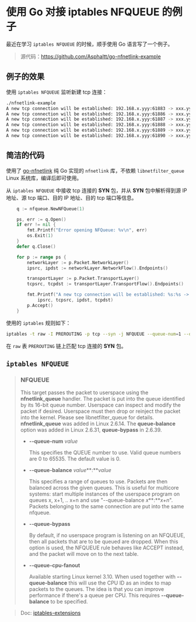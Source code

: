 # 使用 Go 对接 iptables NFQUEUE 的例子

最近在学习 `iptables NFQUEUE` 的时候，顺手使用 Go 语言写了一个例子。

> 源代码：https://github.com/Asphaltt/go-nfnetlink-example

## 例子的效果

使用 `iptables NFQUEUE` 监听新建 tcp 连接：

```bash
./nfnetlink-example
A new tcp connection will be established: 192.168.x.yyy:61883 -> xxx.yyy.219.56:80
A new tcp connection will be established: 192.168.x.yyy:61886 -> xxx.yyy.219.56:80
A new tcp connection will be established: 192.168.x.yyy:61887 -> xxx.yyy.235.132:80
A new tcp connection will be established: 192.168.x.yyy:61888 -> xxx.yyy.235.132:80
A new tcp connection will be established: 192.168.x.yyy:61889 -> xxx.yyy.137.56:443
A new tcp connection will be established: 192.168.x.yyy:61890 -> xxx.yyy.137.56:443
```

## 简洁的代码

使用了 [go-nfnetlink](https://github.com/subgraph/go-nfnetlink) 纯 Go 实现的 `nfnetlink` 库，不依赖 `libnetfilter_queue` Linux 系统库，编译后即可使用。

从 `iptables NFQUEUE` 中接收 tcp 连接的 **SYN** 包，并从 **SYN** 包中解析得到源 IP 地址、源 tcp 端口、目的 IP 地址、目的 tcp 端口等信息。

```go
	q := nfqueue.NewNFQueue(1)

	ps, err := q.Open()
	if err != nil {
		fmt.Printf("Error opening NFQueue: %v\n", err)
		os.Exit(1)
	}
	defer q.Close()

	for p := range ps {
		networkLayer := p.Packet.NetworkLayer()
		ipsrc, ipdst := networkLayer.NetworkFlow().Endpoints()

		transportLayer := p.Packet.TransportLayer()
		tcpsrc, tcpdst := transportLayer.TransportFlow().Endpoints()

		fmt.Printf("A new tcp connection will be established: %s:%s -> %s:%s\n",
			ipsrc, tcpsrc, ipdst, tcpdst)
		p.Accept()
	}
```

使用的 `iptables` 规则如下：

```bash
iptables -t raw -I PREROUTING -p tcp --syn -j NFQUEUE --queue-num=1 --queue-bypass
```

在 `raw` 表 `PREROUTING` 链上匹配 tcp 连接的 **SYN** 包。

## `iptables NFQUEUE`

> ### NFQUEUE
>
> This target passes the packet to userspace using the **nfnetlink_queue** handler. The packet is put into the queue identified by its 16-bit queue number. Userspace can inspect and modify the packet if desired. Userspace must then drop or reinject the packet into the kernel. Please see libnetfilter_queue for details. **nfnetlink_queue** was added in Linux 2.6.14. The **queue-balance** option was added in Linux 2.6.31, **queue-bypass** in 2.6.39.
>
> - **--queue-num** *value*
>
>   This specifies the QUEUE number to use. Valid queue numbers are 0 to 65535. The default value is 0.
>
> 
>
> - **--queue-balance** *value***:***value*
>
>   This specifies a range of queues to use. Packets are then balanced across the given queues. This is useful for multicore systems: start multiple instances of the userspace program on queues x, x+1, .. x+n and use "--queue-balance *x***:***x+n*". Packets belonging to the same connection are put into the same nfqueue.
>
> 
>
> - **--queue-bypass**
>
>   By default, if no userspace program is listening on an NFQUEUE, then all packets that are to be queued are dropped. When this option is used, the NFQUEUE rule behaves like ACCEPT instead, and the packet will move on to the next table.
>
> 
>
> - **--queue-cpu-fanout**
>
>   Available starting Linux kernel 3.10. When used together with **--queue-balance** this will use the CPU ID as an index to map packets to the queues. The idea is that you can improve performance if there's a queue per CPU. This requires **--queue-balance** to be specified.

> Doc: [iptables-extensions](https://ipset.netfilter.org/iptables-extensions.man.html)